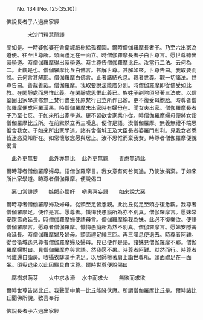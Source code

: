 ﻿　　No. 134 [No. 125(35.10)]

佛說長者子六過出家經

　　　　宋沙門釋慧簡譯


聞如是。一時婆伽婆在舍衛城祇樹給孤獨園。爾時僧伽羅摩長者子。乃至六出家為道便。往至世尊所。頭面禮足在一面立。時僧伽羅摩長者子白世尊言。愿世尊聽出家學道。時僧伽羅摩得出家學道。時世尊告僧伽羅摩比丘。汝當行二法。云何為二。止觀是也。僧伽羅摩比丘白佛言。甚解世尊。甚解如來。世尊告曰。我取要而說。云何言甚解耶。僧伽羅摩白佛言。止者諸結永息。觀者世尊。觀一切諸法。世尊告曰。善哉善哉。僧伽羅摩。我取要說法能廣分別。時僧伽羅摩即從佛受如此教。在閑靜處而思惟此義。在閑靜處思惟此義已。族姓子剃除須發著三法衣。以信堅固出家學道修無上梵行盡生死原梵行已立所作已辦。更不復受母胞胎。時尊者僧伽羅摩便成阿羅漢果。時僧伽羅摩未出家時有婦母在。聞女夫出家。僧伽羅摩長者子乃至七反。于如來所出家學道。更不習欲舍家業仆從。時僧伽羅摩婦母便將女詣僧伽羅摩比丘所。在前默然立再三嘆息。便作是語。汝僧伽羅摩。無義無禮不端思惟舍我女。于如來所出家學道。諸有舍衛城王及大臣長者婆羅門剎利。見我女者悉皆迷惑莫知所在。如常懷敬念愿與居止。汝不思惟而棄我女。時尊者僧伽羅摩便說偈言

　此外更無要　　此外亦無比
　此外更無觀　　善慮無過此　

爾時尊者僧伽羅摩婦母。語僧伽羅摩言。我女意有何咎何過。乃使汝捐棄。于如來所出家學道。時尊者僧伽羅摩。便說偈曰

　惡口常誹謗　　嫉姤心懷奸
　嗔恚喜妄語　　如來說大惡　

爾時尊者僧伽羅摩婦及婦母。從頭至足皆悉觀。此比丘從足至頭亦復悉觀。我尊者僧伽羅摩足。便作是言。愿尊者。懺悔我愚癡所為亦不別真。僧伽羅摩言。愿妹常安隱壽命延長。時僧伽羅摩婦便語母言。僧伽羅摩稱我為妹。此必不復樂欲。便語僧伽羅摩言。愿尊者僧伽羅摩。懺悔愚癡所為然不別真。僧伽羅摩言。愿妹安隱壽命延長。時僧伽羅摩婦及婦母。頭面禮足繞三匝。再三嘆息便退去。時尊者阿難。從舍衛城遙見尊者僧伽羅摩婦及婦母。見已便作是語。諸妹見僧伽羅摩不耶。僧伽羅摩婦對曰。見僧伽羅摩亦與言語。然我愿不果。時尊者阿難。默然而行。時尊者阿難還自詣房。收攝衣缽澡手洗足。以尼師檀著肩上詣世尊所。頭面禮足在一面坐。須臾退坐以此因緣具白世尊。爾時世尊便說偈曰

　腐樹求萌芽　　火中求水渧
　水中而求火　　無欲而求欲　

爾時世尊告諸比丘。我聲聞中第一比丘能降伏魔。所謂僧伽羅摩比丘是。爾時諸比丘聞佛所說。歡喜奉行

佛說長者子六過出家經
